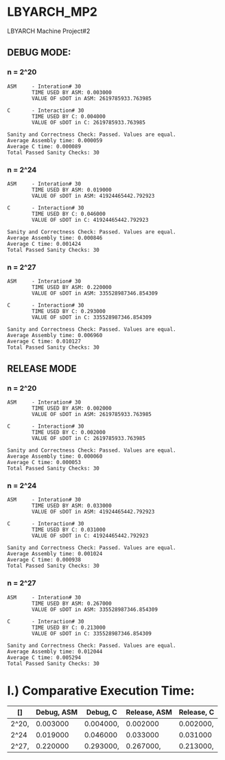 # LBYARCH_MP2
LBYARCH Machine Project#2

## DEBUG MODE:
### n = 2^20

```
ASM     - Interation# 30
        TIME USED BY ASM: 0.003000
        VALUE OF sDOT in ASM: 2619785933.763985

C       - Interaction# 30
        TIME USED BY C: 0.004000
        VALUE OF sDOT in C: 2619785933.763985

Sanity and Correctness Check: Passed. Values are equal.
Average Assembly time: 0.000059
Average C time: 0.000089
Total Passed Sanity Checks: 30
```

### n = 2^24

```
ASM     - Interation# 30
        TIME USED BY ASM: 0.019000
        VALUE OF sDOT in ASM: 41924465442.792923

C       - Interaction# 30
        TIME USED BY C: 0.046000
        VALUE OF sDOT in C: 41924465442.792923

Sanity and Correctness Check: Passed. Values are equal.
Average Assembly time: 0.000846
Average C time: 0.001424
Total Passed Sanity Checks: 30
```

### n = 2^27


```
ASM     - Interation# 30
        TIME USED BY ASM: 0.220000
        VALUE OF sDOT in ASM: 335528987346.854309

C       - Interaction# 30
        TIME USED BY C: 0.293000
        VALUE OF sDOT in C: 335528987346.854309

Sanity and Correctness Check: Passed. Values are equal.
Average Assembly time: 0.006960
Average C time: 0.010127
Total Passed Sanity Checks: 30
```

## RELEASE MODE
### n = 2^20

```
ASM     - Interation# 30
        TIME USED BY ASM: 0.002000
        VALUE OF sDOT in ASM: 2619785933.763985

C       - Interaction# 30
        TIME USED BY C: 0.002000
        VALUE OF sDOT in C: 2619785933.763985

Sanity and Correctness Check: Passed. Values are equal.
Average Assembly time: 0.000060
Average C time: 0.000053
Total Passed Sanity Checks: 30
```

### n = 2^24

```
ASM     - Interation# 30
        TIME USED BY ASM: 0.033000
        VALUE OF sDOT in ASM: 41924465442.792923

C       - Interaction# 30
        TIME USED BY C: 0.031000
        VALUE OF sDOT in C: 41924465442.792923

Sanity and Correctness Check: Passed. Values are equal.
Average Assembly time: 0.001024
Average C time: 0.000938
Total Passed Sanity Checks: 30
```

### n = 2^27

```
ASM     - Interation# 30
        TIME USED BY ASM: 0.267000
        VALUE OF sDOT in ASM: 335528987346.854309

C       - Interaction# 30
        TIME USED BY C: 0.213000
        VALUE OF sDOT in C: 335528987346.854309

Sanity and Correctness Check: Passed. Values are equal.
Average Assembly time: 0.012044
Average C time: 0.005294
Total Passed Sanity Checks: 30
```

# I.) Comparative Execution Time:
| [] | Debug, ASM | Debug, C | Release, ASM | Release, C |
|----------|----------|----------|----------|----------|
| 2^20,   | 0.003000   | 0.004000,   | 0.002000   | 0.002000,   |
| 2^24 | 0.019000 | 0.046000 | 0.033000 | 0.031000 |
| 2^27,   | 0.220000   | 0.293000,   | 0.267000,   | 0.213000,   |


